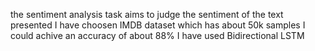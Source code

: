 the sentiment analysis task aims to judge the sentiment of the text presented 
I have choosen IMDB dataset which has about 50k samples 
I could achive an accuracy of about 88%
I have used Bidirectional LSTM 
